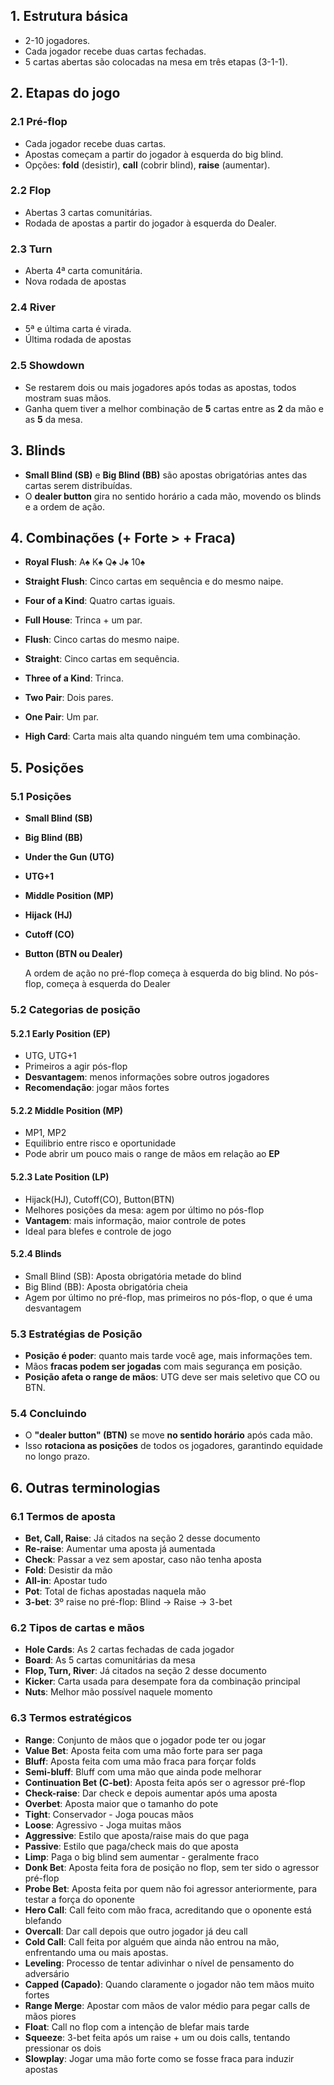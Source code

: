 ## 1. Estrutura básica

- 2-10 jogadores.
- Cada jogador recebe duas cartas fechadas.
- 5 cartas abertas são colocadas na mesa em três etapas (3-1-1).

## 2. Etapas do jogo
### 2.1 Pré-flop
- Cada jogador recebe duas cartas.
- Apostas começam a partir do jogador à esquerda do big blind.
- Opções: **fold** (desistir), **call** (cobrir blind), **raise** (aumentar).
### 2.2 Flop
- Abertas 3 cartas comunitárias.
- Rodada de apostas a partir do jogador à esquerda do Dealer.
### 2.3 Turn
- Aberta 4ª carta comunitária.
- Nova rodada de apostas
### 2.4 River
- 5ª e última carta é virada.
- Última rodada de apostas
### 2.5 Showdown
- Se restarem dois ou mais jogadores após todas as apostas, todos mostram suas mãos.
- Ganha quem tiver a melhor combinação de **5** cartas entre as **2** da mão e as **5** da mesa.

## 3. Blinds
- **Small Blind (SB)** e **Big Blind (BB)** são apostas obrigatórias antes das cartas serem distribuídas.
- O **dealer button** gira no sentido horário a cada mão, movendo os blinds e a ordem de ação.
## 4. Combinações (+ Forte > + Fraca)
- **Royal Flush**: A♠ K♠ Q♠ J♠ 10♠
    
- **Straight Flush**: Cinco cartas em sequência e do mesmo naipe.
    
- **Four of a Kind**: Quatro cartas iguais.
    
- **Full House**: Trinca + um par.
    
- **Flush**: Cinco cartas do mesmo naipe.
    
- **Straight**: Cinco cartas em sequência.
    
- **Three of a Kind**: Trinca.
    
- **Two Pair**: Dois pares.
    
- **One Pair**: Um par.
    
- **High Card**: Carta mais alta quando ninguém tem uma combinação.
## 5. Posições
### 5.1 Posições
- **Small Blind (SB)**
- **Big Blind (BB)**
- **Under the Gun (UTG)**
- **UTG+1**
- **Middle Position (MP)**
- **Hijack (HJ)**
- **Cutoff (CO)**
- **Button (BTN ou Dealer)**

	A ordem de ação no pré-flop começa à esquerda do big blind. No pós-flop, começa à esquerda do Dealer
### 5.2 Categorias de posição
#### 5.2.1 Early Position (EP)
- UTG, UTG+1
- Primeiros a agir pós-flop
- **Desvantagem**: menos informações sobre outros jogadores
- **Recomendação**: jogar mãos fortes
#### 5.2.2 Middle Position (MP)
- MP1, MP2
- Equilibrio entre risco e oportunidade
- Pode abrir um pouco mais o range de mãos em relação ao **EP**
#### 5.2.3 Late Position (LP)
- Hijack(HJ), Cutoff(CO), Button(BTN)
- Melhores posições da mesa: agem por último no pós-flop
- **Vantagem**: mais informação, maior controle de potes
- Ideal para blefes e controle de jogo
#### 5.2.4 Blinds
- Small Blind (SB): Aposta obrigatória metade do blind
- Big Blind (BB): Aposta obrigatória cheia
- Agem por último no pré-flop, mas primeiros no pós-flop, o que é uma desvantagem
### 5.3 Estratégias de Posição
- **Posição é poder**: quanto mais tarde você age, mais informações tem.
- Mãos **fracas podem ser jogadas** com mais segurança em posição.
- **Posição afeta o range de mãos**: UTG deve ser mais seletivo que CO ou BTN.
### 5.4 Concluindo
- O **"dealer button" (BTN)** se move **no sentido horário** após cada mão.
- Isso **rotaciona as posições** de todos os jogadores, garantindo equidade no longo prazo.
## 6. Outras terminologias
### 6.1 Termos de aposta
- **Bet, Call, Raise**: Já citados na seção 2 desse documento
- **Re-raise**: Aumentar uma aposta já aumentada
- **Check**: Passar a vez sem apostar, caso não tenha aposta
- **Fold**: Desistir da mão
- **All-in**: Apostar tudo 
- **Pot**: Total de fichas apostadas naquela mão
- **3-bet**: 3º raise no pré-flop: Blind -> Raise -> 3-bet
### 6.2 Tipos de cartas e mãos
- **Hole Cards**: As 2 cartas fechadas de cada jogador
- **Board**: As 5 cartas comunitárias da mesa
- **Flop, Turn, River**: Já citados na seção 2 desse documento
- **Kicker**: Carta usada para desempate fora da combinação principal
- **Nuts**: Melhor mão possível naquele momento
### 6.3 Termos estratégicos
- **Range**: Conjunto de mãos que o jogador pode ter ou jogar
- **Value Bet**: Aposta feita com uma mão forte para ser paga
- **Bluff**: Aposta feita com uma mão fraca para forçar folds
- **Semi-bluff**: Bluff com uma mão que ainda pode melhorar
- **Continuation Bet (C-bet)**: Aposta feita após ser o agressor pré-flop
- **Check-raise**: Dar check e depois aumentar após uma aposta
- **Overbet**: Aposta maior que o tamanho do pote
- **Tight**: Conservador - Joga poucas mãos
- **Loose**: Agressivo - Joga muitas mãos
- **Aggressive**: Estilo que aposta/raise mais do que paga
- **Passive**: Estilo que paga/check mais do que aposta
- **Limp**: Paga o big blind sem aumentar - geralmente fraco
- **Donk Bet**: Aposta feita fora de posição no flop, sem ter sido o agressor pré-flop
- **Probe Bet**: Aposta feita por quem não foi agressor anteriormente, para testar a força do oponente
- **Hero Call**: Call feito com mão fraca, acreditando que o oponente está blefando
- **Overcall**: Dar call depois que outro jogador já deu call
- **Cold Call**: Call feita por alguém que ainda não entrou na mão, enfrentando uma ou mais apostas.
- **Leveling**: Processo de tentar adivinhar o nível de pensamento do adversário
- **Capped (Capado)**: Quando claramente o jogador não tem mãos muito fortes
- **Range Merge**: Apostar com mãos de valor médio para pegar calls de mãos piores
- **Float**: Call no flop com a intenção de blefar mais tarde
- **Squeeze**: 3-bet feita após um raise + um ou dois calls, tentando pressionar os dois
- **Slowplay**: Jogar uma mão forte como se fosse fraca para induzir apostas